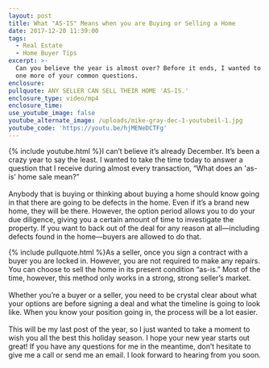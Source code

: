 ```yaml
---
layout: post
title: What "AS-IS" Means when you are Buying or Selling a Home
date: 2017-12-20 11:39:00
tags:
  - Real Estate
  - Home Buyer Tips
excerpt: >-
  Can you believe the year is almost over? Before it ends, I wanted to answer
  one more of your common questions.
enclosure:
pullquote: ANY SELLER CAN SELL THEIR HOME 'AS-IS.'
enclosure_type: video/mp4
enclosure_time:
use_youtube_image: false
youtube_alternate_image: /uploads/mike-gray-dec-1-youtubeil-1.jpg
youtube_code: 'https://youtu.be/hjMENeDCTFg'
---
```



{% include youtube.html %}I can’t believe it’s already December. It’s been a crazy year to say the least. I wanted to take the time today to answer a question that I receive during almost every transaction, “What does an 'as-is' home sale mean?”<br><br>Anybody that is buying or thinking about buying a home should know going in that there are going to be defects in the home. Even if it’s a brand new home, they will be there. However, the option period allows you to do your due diligence, giving you a certain amount of time to investigate the property. If you want to back out of the deal for any reason at all—including defects found in the home—buyers are allowed to do that.

{% include pullquote.html %}As a seller, once you sign a contract with a buyer you are locked in. However, you are not required to make any repairs. You can choose to sell the home in its present condition “as-is.” Most of the time, however, this method only works in a strong, strong seller’s market. <br><br>Whether you’re a buyer or a seller, you need to be crystal clear about what your options are before signing a deal and what the timeline is going to look like. When you know your position going in, the process will be a lot easier.<br><br>This will be my last post of the year, so I just wanted to take a moment to wish you all the best this holiday season. I hope your new year starts out great! If you have any questions for me in the meantime, don’t hesitate to give me a call or send me an email. I look forward to hearing from you soon.